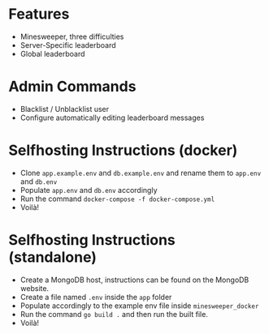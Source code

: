 # Features
- Minesweeper, three difficulties
- Server-Specific leaderboard
- Global leaderboard

# Admin Commands
- Blacklist / Unblacklist user
- Configure automatically editing leaderboard messages

# Selfhosting Instructions (docker)
- Clone `app.example.env` and `db.example.env` and rename them to `app.env` and `db.env`
- Populate `app.env` and `db.env` accordingly 
- Run the command `docker-compose -f docker-compose.yml`
- Voilà!

# Selfhosting Instructions (standalone)
- Create a MongoDB host, instructions can be found on the MongoDB website.
- Create a file named `.env` inside the `app` folder
- Populate accordingly to the example env file inside `minesweeper_docker`
- Run the command `go build .` and then run the built file.
- Voilà!
